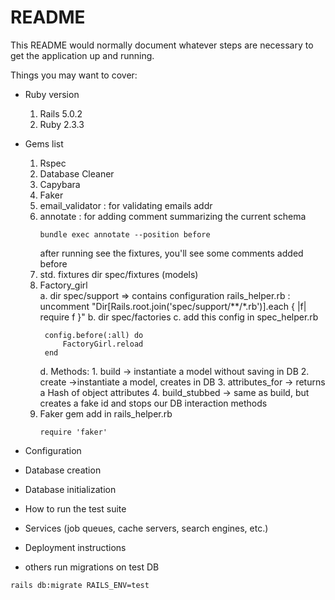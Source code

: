 # README

This README would normally document whatever steps are necessary to get the
application up and running.

Things you may want to cover:

* Ruby version
  1. Rails 5.0.2  
  2. Ruby 2.3.3

* Gems list
   1. Rspec
   2. Database Cleaner
   3. Capybara
   4. Faker
   5. email_validator : for validating emails addr
   6. annotate : for adding comment summarizing the current schema
      ```
      bundle exec annotate --position before
      ```
      after running see the fixtures, you'll see some comments added before
   7. std. fixtures
       dir spec/fixtures (models)
   8. Factory_girl   
       a. dir spec/support  => contains configuration 
          rails_helper.rb : uncomment "Dir[Rails.root.join('spec/support/**/*.rb')].each { |f| require f }"
       b. dir spec/factories
       c. add this config in spec_helper.rb
       ```
        config.before(:all) do
            FactoryGirl.reload
        end
       ``` 
       d. Methods:
          1. build -> instantiate a model without saving in DB
          2. create ->instantiate a model, creates in DB
          3. attributes_for -> returns a Hash of object attributes
          4. build_stubbed -> same as build, but creates a fake id and stops our DB interaction methods
    9. Faker gem
       add in rails_helper.rb
        ```
        require 'faker'
        ```
* Configuration

* Database creation

* Database initialization

* How to run the test suite

* Services (job queues, cache servers, search engines, etc.)

* Deployment instructions

* others
run migrations on test DB
```
rails db:migrate RAILS_ENV=test
```